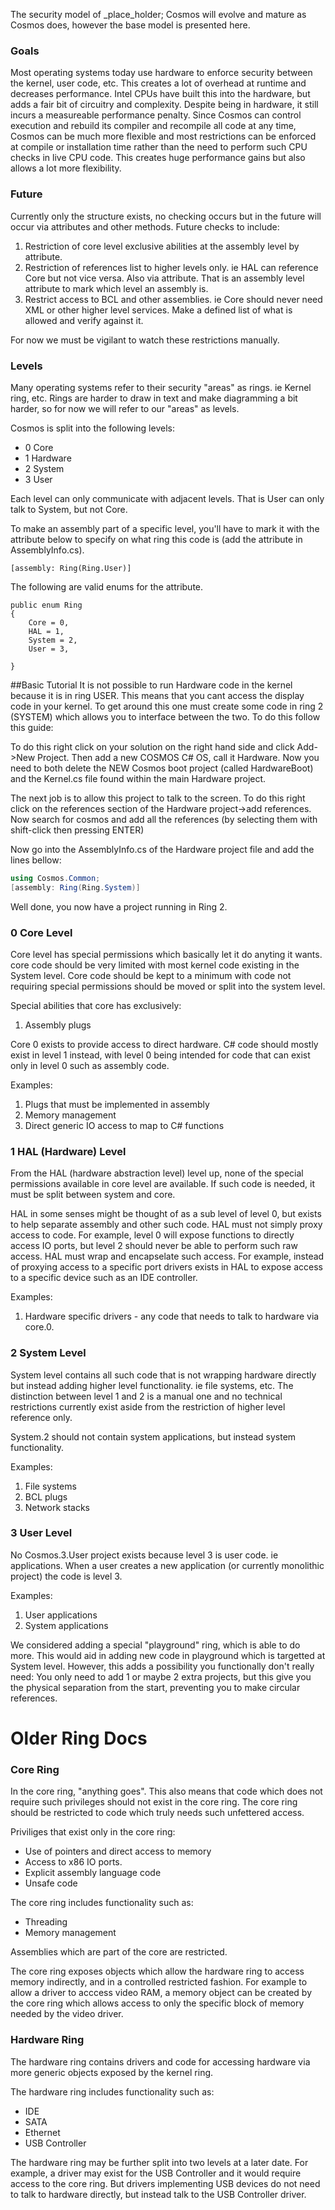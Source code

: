 ﻿

The security model of&nbsp;_place_holder; Cosmos will evolve and mature as
Cosmos does, however the base model is presented here.

###  Goals

Most operating systems today use hardware to enforce security between the
kernel, user code, etc. This creates a lot of overhead at runtime and
decreases performance. Intel CPUs have built this into the hardware, but adds
a fair bit of circuitry and complexity. Despite being in hardware, it still
incurs a measureable performance penalty. Since Cosmos can control execution
and rebuild its compiler and recompile all code at any time, Cosmos can be
much more flexible and most restrictions can be enforced at compile or
installation time rather than the need to perform such CPU checks in live CPU
code. This creates huge performance gains but also allows a lot more
flexibility.

###  Future

Currently only the structure exists, no checking occurs but in the future will
occur via attributes and other methods. Future checks to include:

  1. Restriction of core level exclusive abilities at the assembly level by attribute.
  2. Restriction of references list to higher levels only. ie HAL can reference Core
but not vice versa. Also via attribute. That is an assembly level attribute to mark which level an assembly is.
  3. Restrict access to BCL and other assemblies. ie Core should never need XML
 or other higher level services. Make a defined list of what is allowed and verify against it.

For now we must be vigilant to watch these restrictions manually.

###  Levels

Many operating systems refer to their security "areas" as rings. ie Kernel
ring, etc. Rings are harder to draw in text and make diagramming a bit harder,
so for now we will refer to our "areas" as levels.

Cosmos is split into the following levels:

  * 0 Core
  * 1 Hardware
  * 2 System
  * 3 User

Each level can only communicate with adjacent levels. That is User can only
talk to System, but not Core.

To make an assembly part of a specific level, you'll have to mark it with the
attribute below to specify on what ring this code is (add the attribute in
AssemblyInfo.cs).

``` [assembly: Ring(Ring.User)] ```

The following are valid enums for the attribute.

```
public enum Ring
{
    Core = 0,
    HAL = 1,
    System = 2,
    User = 3,

}
```

##Basic Tutorial
It is not possible to run Hardware code in the kernel because it is in ring USER. This means that you cant access the display code in your kernel. To get around this one must create some code in ring 2 (SYSTEM) which allows you to interface between the two. To do this follow this guide:

To do this right click on your solution on the right hand side and click Add->New Project. Then add a new COSMOS C# OS, call it Hardware. Now you need to both delete the NEW Cosmos boot project (called HardwareBoot) and the Kernel.cs file found within the main Hardware project.

The next job is to allow this project to talk to the screen. To do this right click on the references section of the Hardware project->add references. Now search for cosmos and add all the references (by selecting them with shift-click then pressing ENTER)

Now go into the AssemblyInfo.cs of the Hardware project file and add the lines bellow:

```c#
using Cosmos.Common;
[assembly: Ring(Ring.System)]
```
Well done, you now have a project running in Ring 2.

### 0 Core Level

Core level has special permissions which basically let it do anyting it wants.
core code should be very limited with most kernel code existing in the System
level. Core code should be kept to a minimum with code not requiring special
permissions should be moved or split into the system level.

Special abilities that core has exclusively:

  1. Assembly plugs

Core 0 exists to provide access to direct hardware. C# code should mostly
exist in level 1 instead, with level 0 being intended for code that can exist
only in level 0 such as assembly code.

Examples:

  1. Plugs that must be implemented in assembly
  2. Memory management
  3. Direct generic IO access to map to C# functions

### 1 HAL (Hardware) Level

From the HAL (hardware abstraction level) level up, none of the special
permissions available in core level are available. If such code is needed, it
must be split between system and core.

HAL in some senses might be thought of as a sub level of level 0, but exists
to help separate assembly and other such code. HAL must not simply proxy
access to code. For example, level 0 will expose functions to directly access
IO ports, but level 2 should never be able to perform such raw access. HAL
must wrap and encapselate such access. For example, instead of proxying access
to a specific port drivers exists in HAL to expose access to a specific device
such as an IDE controller.

Examples:

  1. Hardware specific drivers - any code that needs to talk to hardware via core.0.

### 2 System Level

System level contains all such code that is not wrapping hardware directly but
instead adding higher level functionality. ie file systems, etc. The
distinction between level 1 and 2 is a manual one and no technical
restrictions currently exist aside from the restriction of higher level
reference only.

System.2 should not contain system applications, but instead system
functionality.

Examples:

  1. File systems
  2. BCL plugs
  3. Network stacks

### 3 User Level

No Cosmos.3.User project exists because level 3 is user code. ie applications.
When a user creates a new application (or currently monolithic project) the
code is level 3.

Examples:

  1. User applications
  2. System applications

We considered adding a special "playground" ring, which is able to do more.
This would aid in adding new code in playground which is targetted at System
level. However, this adds a possibility you functionally don't really need:
You only need to add 1 or maybe 2 extra projects, but this give you the
physical separation from the start, preventing you to make circular
references.

#  Older Ring Docs

###  Core Ring

In the core ring, "anything goes". This also means that code which does not
require such privileges should not exist in the core ring. The core ring
should be restricted to code which truly needs such unfettered access.

Priviliges that exist only in the core ring:

  * Use of pointers and direct access to memory
  * Access to x86 IO ports.
  * Explicit assembly language code
  * Unsafe code

The core ring includes functionality such as:

  * Threading
  * Memory management

Assemblies which are part of the core are restricted.

The core ring exposes objects which allow the hardware ring to access memory
indirectly, and in a controlled restricted fashion. For example to allow a
driver to acccess video RAM, a memory object can be created by the core ring
which allows access to only the specific block of memory needed by the video
driver.

###  Hardware Ring

The hardware ring contains drivers and code for accessing hardware via more
generic objects exposed by the kernel ring.

The hardware ring includes functionality such as:

  * IDE
  * SATA
  * Ethernet
  * USB Controller

The hardware ring may be further split into two levels at a later date. For
example, a driver may exist for the USB Controller and it would require access
to the core ring. But drivers implementing USB devices do not need to talk to
hardware directly, but instead talk to the USB Controller driver.

